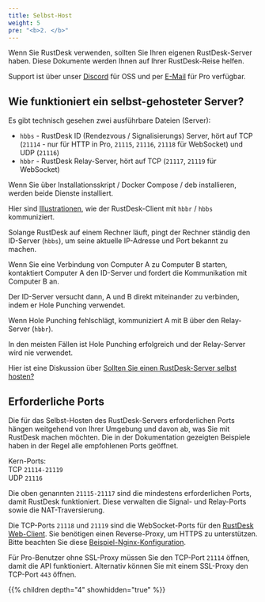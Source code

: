 ```yaml
---
title: Selbst-Host
weight: 5
pre: "<b>2. </b>"
---
```


Wenn Sie RustDesk verwenden, sollten Sie Ihren eigenen RustDesk-Server haben. Diese Dokumente werden Ihnen auf Ihrer RustDesk-Reise helfen.

Support ist über unser [Discord](https://discord.com/invite/nDceKgxnkV) für OSS und per [E-Mail](mailto:support@rustdesk.com) für Pro verfügbar.

## Wie funktioniert ein selbst-gehosteter Server?

Es gibt technisch gesehen zwei ausführbare Dateien (Server):

- `hbbs` - RustDesk ID (Rendezvous / Signalisierungs) Server, hört auf TCP (`21114` - nur für HTTP in Pro, `21115`, `21116`, `21118` für WebSocket) und UDP (`21116`)
- `hbbr` - RustDesk Relay-Server, hört auf TCP (`21117`, `21119` für WebSocket)

Wenn Sie über Installationsskript / Docker Compose / deb installieren, werden beide Dienste installiert.

Hier sind [Illustrationen](https://github.com/rustdesk/rustdesk/wiki/How-does-RustDesk-work%3F), wie der RustDesk-Client mit `hbbr` / `hbbs` kommuniziert.

Solange RustDesk auf einem Rechner läuft, pingt der Rechner ständig den ID-Server (`hbbs`), um seine aktuelle IP-Adresse und Port bekannt zu machen.

Wenn Sie eine Verbindung von Computer A zu Computer B starten, kontaktiert Computer A den ID-Server und fordert die Kommunikation mit Computer B an.

Der ID-Server versucht dann, A und B direkt miteinander zu verbinden, indem er Hole Punching verwendet.

Wenn Hole Punching fehlschlägt, kommuniziert A mit B über den Relay-Server (`hbbr`).

In den meisten Fällen ist Hole Punching erfolgreich und der Relay-Server wird nie verwendet.

Hier ist eine Diskussion über [Sollten Sie einen RustDesk-Server selbst hosten?](https://www.reddit.com/r/rustdesk/comments/1cr8kfv/should_you_selfhost_a_rustdesk_server/)

## Erforderliche Ports

Die für das Selbst-Hosten des RustDesk-Servers erforderlichen Ports hängen weitgehend von Ihrer Umgebung und davon ab, was Sie mit RustDesk machen möchten. Die in der Dokumentation gezeigten Beispiele haben in der Regel alle empfohlenen Ports geöffnet.

Kern-Ports: \
TCP `21114-21119` \
UDP `21116`

Die oben genannten `21115-21117` sind die mindestens erforderlichen Ports, damit RustDesk funktioniert. Diese verwalten die Signal- und Relay-Ports sowie die NAT-Traversierung.

Die TCP-Ports `21118` und `21119` sind die WebSocket-Ports für den [RustDesk Web-Client](https://rustdesk.com/web/). Sie benötigen einen Reverse-Proxy, um HTTPS zu unterstützen. Bitte beachten Sie diese [Beispiel-Nginx-Konfiguration](/docs/en/self-host/rustdesk-server-pro/faq/#8-add-websocket-secure-wss-support-for-the-id-server-and-relay-server-to-enable-secure-communication-for-the-web-client).

Für Pro-Benutzer ohne SSL-Proxy müssen Sie den TCP-Port `21114` öffnen, damit die API funktioniert. Alternativ können Sie mit einem SSL-Proxy den TCP-Port `443` öffnen.

{{% children depth="4" showhidden="true" %}}
